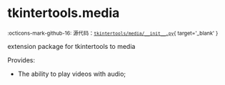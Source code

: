 # tkintertools.media

<small>:octicons-mark-github-16: 源代码：[`tkintertools/media/__init__.py`](https://github.com/Xiaokang2022/tkintertools-media/blob/1.1.2/tkintertools/media/__init__.py){ target='_blank' }</small>


extension package for tkintertools to media

Provides:

* The ability to play videos with audio;


